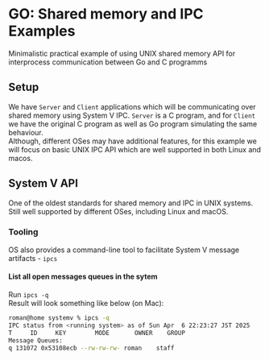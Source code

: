 # GO: Shared memory and IPC Examples
Minimalistic practical example of using UNIX shared memory API for interprocess communication between Go and C programms

## Setup
We have `Server` and `Client` applications which will be communicating over shared memory using System V IPC.
`Server` is a C program, and for `Client` we have the original C program as well as Go program simulating the same behaviour.  
Although, different OSes may have additional features, for this example we will focus on basic UNIX IPC API which are well supported in both Linux and macos.

## System V API
One of the oldest standards for shared memory and IPC in UNIX systems.  
Still well supported by different OSes, including Linux and macOS.

### Tooling
OS also provides a command-line tool to facilitate System V message artifacts - `ipcs`

#### List all open messages queues in the sytem                                 
Run `ipcs -q`                                                                   
Result will look something like below (on Mac):                                 
```bash                                                                         
roman@home systemv % ipcs -q                                                    
IPC status from <running system> as of Sun Apr  6 22:23:27 JST 2025             
T     ID     KEY        MODE       OWNER    GROUP                               
Message Queues:                                                                 
q 131072 0x53108ecb --rw-rw-rw- roman    staff                                  
```                                                                             
